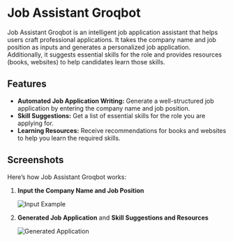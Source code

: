 # Job Assistant Groqbot

Job Assistant Groqbot is an intelligent job application assistant that helps users craft professional applications. It takes the company name and job position as inputs and generates a personalized job application. Additionally, it suggests essential skills for the role and provides resources (books, websites) to help candidates learn those skills.

## Features

- **Automated Job Application Writing:** Generate a well-structured job application by entering the company name and job position.
- **Skill Suggestions:** Get a list of essential skills for the role you are applying for.
- **Learning Resources:** Receive recommendations for books and websites to help you learn the required skills.

## Screenshots

Here’s how Job Assistant Groqbot works:

1. **Input the Company Name and Job Position**

   ![Input Example](screenshots/Screenshot(15).png)

2. **Generated Job Application** and **Skill Suggestions and Resources**

   ![Generated Application](screenshots/Screenshot(16).png)


